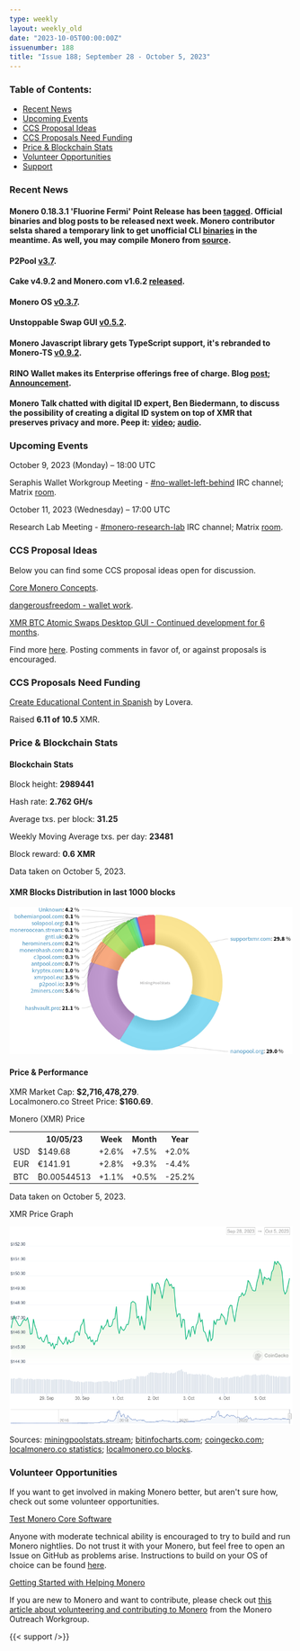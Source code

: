 ```yaml
---
type: weekly
layout: weekly_old
date: "2023-10-05T00:00:00Z"
issuenumber: 188
title: "Issue 188; September 28 - October 5, 2023"
---
```


<h3>Table of Contents:</h3>
<ul class="contents">
    <li><a href="#news">Recent News</a></li>
    <li><a href="#events">Upcoming Events</a></li>
    <li><a href="#ideas">CCS Proposal Ideas</a></li>
    <li><a href="#proposals">CCS Proposals Need Funding</a></li>
    <li><a href="#stats">Price & Blockchain Stats</a></li>
    <li><a href="#volunteer">Volunteer Opportunities</a></li>
    <li><a href="#support">Support</a></li>
</ul>

<h3 id="news">Recent News</h3>

<div class="newsbyte">
    <h4>Monero 0.18.3.1 'Fluorine Fermi' Point Release has been <a href="https://github.com/monero-project/monero/releases/tag/v0.18.3.1" target="_blank">tagged</a>. Official binaries and blog posts to be released next week. Monero contributor selsta shared a temporary link to get unofficial CLI <a href="https://gui.xmr.pm/files/cli/v0.18.3.1/" target="_blank">binaries</a> in the meantime. As well, you may compile Monero from <a href="https://github.com/monero-project/monero#compiling-monero-from-source" target="_blank">source</a>.</h4>
</div>

<div class="newsbyte">
    <h4>P2Pool <a href="https://github.com/SChernykh/p2pool/releases/tag/v3.7" target="_blank">v3.7</a>.</h4>
</div>

<div class="newsbyte">
    <h4>Cake v4.9.2 and Monero.com v1.6.2 <a href="https://github.com/cake-tech/cake_wallet/releases/tag/v4.9.2" target="_blank">released</a>.</h4>
</div>

<div class="newsbyte">
    <h4>Monero OS <a href="https://github.com/4rkal/MoneroOS/releases/tag/v0.3.7" target="_blank">v0.3.7</a>.</h4>
</div>

<div class="newsbyte">
    <h4>Unstoppable Swap GUI <a href="https://github.com/UnstoppableSwap/unstoppableswap-gui/releases/tag/v0.5.2" target="_blank">v0.5.2</a>.</h4>
</div>

<div class="newsbyte">
    <h4>Monero Javascript library gets TypeScript support, it's rebranded to Monero-TS <a href="https://github.com/monero-ecosystem/monero-ts/releases/tag/v0.9.2" target="_blank">v0.9.2</a>.</h4>
</div>

<div class="newsbyte">
    <h4>RINO Wallet makes its Enterprise offerings free of charge. Blog <a href="https://www.rino.io/blog/free-enterprise-wallet" target="_blank">post</a>; <a href="https://nitter.net/RINOwallet/status/1709635115649781812" target="_blank">Announcement</a>.</h4>
</div>

<div class="newsbyte">
    <h4>Monero Talk chatted with digital ID expert, Ben Biedermann, to discuss the possibility of creating a digital ID system on top of XMR that preserves privacy and more. Peep it: <a href="https://piped.adminforge.de/watch?v=3frhYKHAnzE" target="_blank">video</a>; <a href="https://www.monerotalk.live/decentralized-digital-id-s-built-on-monero-that-preserve-privacy-w-ben-biedermann" target="_blank">audio</a>.</h4>
</div>

<h3 id="events">Upcoming Events</h3>

<div class="event">
    <p class="date" markdown="1">October 9, 2023 (Monday) – 18:00 UTC</p>
    <p markdown="1">Seraphis Wallet Workgroup Meeting - <a href="irc://irc.libera.chat/#no-wallet-left-behind" target="_blank">#no-wallet-left-behind</a> IRC channel; Matrix <a href="https://matrix.to/#/#no-wallet-left-behind:monero.social" target="_blank">room</a>.</p>
</div>

<div class="event">
    <p class="date" markdown="1">October 11, 2023 (Wednesday) – 17:00 UTC</p>
    <p markdown="1">Research Lab Meeting - <a href="irc://irc.libera.chat/#monero-research-lab" target="_blank">#monero-research-lab</a> IRC channel; Matrix <a href="https://matrix.to/#/#monero-research-lab:monero.social" target="_blank">room</a>.</p>
</div>

<h3 id="ideas">CCS Proposal Ideas</h3>

<p>Below you can find some CCS proposal ideas open for discussion.</p>

<div class="proposal">
<p><a href="https://repo.getmonero.org/monero-project/ccs-proposals/-/merge_requests/412" target="_blank">Core Monero Concepts</a>.</p>
</div>

<div class="proposal">
<p><a href="https://repo.getmonero.org/monero-project/ccs-proposals/-/merge_requests/409" target="_blank">dangerousfreedom - wallet work</a>.</p>
</div>

<div class="proposal">
<p><a href="https://repo.getmonero.org/monero-project/ccs-proposals/-/merge_requests/411" target="_blank">XMR BTC Atomic Swaps Desktop GUI - Continued development for 6 months</a>.</p>
</div>

<div class="proposal">
<p>Find more <a href="https://ccs.getmonero.org/ideas/" target="_blank">here</a>. Posting comments in favor of, or against proposals is encouraged.</p>
</div>

<h3 id="proposals">CCS Proposals Need Funding</h3>

<div class="proposal">
    <p><a href="https://ccs.getmonero.org/proposals/Lovera-Create-educational-content-Spanish.html" target="_blank">Create Educational Content in Spanish</a> by Lovera.</p>
    <p>Raised <b>6.11 of 10.5</b> XMR.</p>
</div>

<h3 id="stats">Price & Blockchain Stats</h3>

<h4 class="stat">Blockchain Stats</h4>

<div class="bcstats">
    <p>Block height: <b>2989441</b></p>
    <p>Hash rate: <b>2.762 GH/s</b></p>
    <p>Average txs. per block: <b>31.25</b></p>
    <p>Weekly Moving Average txs. per day: <b>23481</b></p>
    <p>Block reward: <b>0.6 XMR</b></p>
</div>
<p class="note">Data taken on October 5, 2023.</p>

<h4 class="stat">XMR Blocks Distribution in last 1000 blocks</h4>
<p><img src="/img/hashrate-pool-distribution-1005.png" alt="Hashrate Pool Distribution Pie Chart"/></p>

<h4 class="stat" id="price-stat">Price & Performance</h4>

<div class="price-intro">XMR Market Cap: <b>$2,716,478,279</b>.<br/>Localmonero.co Street Price: <b>$160.69</b>.</div>

<p class="table-title">Monero (XMR) Price</p>
<table class="price-table">
  <tr class="row1">
    <th></th>
    <th>10/05/23</th>
    <th>Week</th>
    <th>Month</th>
    <th>Year</th>
  </tr>
  <tr>
    <td data-th="XMR to">USD</td>
    <td data-th="10/05/23">$149.68</td>
    <td data-th="Week" class="green">+2.6%</td>
    <td data-th="Month" class="green">+7.5%</td>
    <td data-th="Year" class="green">+2.0%</td>
  </tr>
  <tr class="row3">
    <td data-th="XMR to">EUR</td>
    <td data-th="10/05/23">€141.91</td>
    <td data-th="Week" class="green">+2.8%</td>
    <td data-th="Month" class="green">+9.3%</td>
    <td data-th="Year" class="red">-4.4%</td>
  </tr>
  <tr>
    <td data-th="XMR to">BTC</td>
    <td data-th="10/05/23">₿0.00544513</td>
    <td data-th="Week" class="green">+1.1%</td>
    <td data-th="Month" class="green">+0.5%</td>
    <td data-th="Year" class="red">-25.2%</td>
  </tr>
</table>
<p class="note">Data taken on October 5, 2023.</p>

<p class="table-title">XMR Price Graph</p>

![XMR Price Graph 09/28/23-10/05/23](/img/weekly-chart-1005.png "XMR Price Graph 09/28/23-10/05/23")

Sources: <a href="https://miningpoolstats.stream/monero" target="_blank">miningpoolstats.stream</a>; <a href="https://bitinfocharts.com/monero/" target="_blank">bitinfocharts.com</a>; <a href="https://www.coingecko.com/en/coins/monero" target="_blank">coingecko.com</a>; <a href="https://localmonero.co/statistics" target="_blank">localmonero.co statistics</a>; <a href="https://localmonero.co/blocks" target="_blank">localmonero.co blocks</a>.

<h3 id="volunteer">Volunteer Opportunities</h3>

<p>If you want to get involved in making Monero better, but aren't sure how, check out some volunteer opportunities.</p>

<div class="newsbyte">
    <p class="date"><a href="https://github.com/monero-project/monero" target="_blank">Test Monero Core Software</a></p>
    <p>Anyone with moderate technical ability is encouraged to try to build and run Monero nightlies. Do not trust it with your Monero, but feel free to open an Issue on GitHub as problems arise. Instructions to build on your OS of choice can be found <a href="https://github.com/monero-project/monero#compiling-monero-from-source" target="_blank">here</a>. </p>
</div>

<div class="newsbyte">
    <p class="date"><a href="https://github.com/monero-project/monero" target="_blank">Getting Started with Helping Monero</a></p>
    <p>If you are new to Monero and want to contribute, please check out <a href="https://web.archive.org/web/20200805013127/https://www.monerooutreach.org/stories/getting-started-helping-monero.html" target="_blank">this article about volunteering and contributing to Monero</a> from the Monero Outreach Workgroup. </p>
</div>

{{< support />}}

